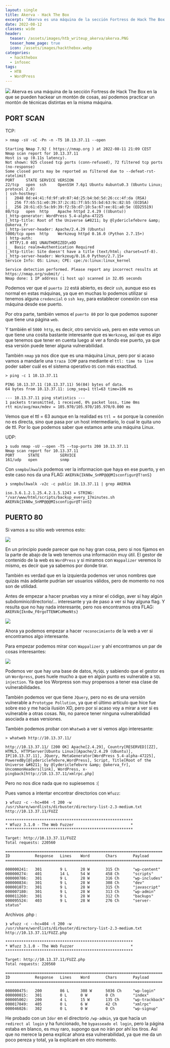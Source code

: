 ```yaml
---
layout: single
title: Akerva - Hack The Box
excerpt: "Akerva es una máquina de la sección Fortress de Hack The Box."
date: 2022-08-12
classes: wide
header:
  teaser: /assets/images/htb_writeup_akerva/akerva.PNG
  teaser_home_page: true
  icon: /assets/images/hackthebox.webp
categories:
  - hackthebox
  - infosec
tags:  
  - HTB
  - WordPress
---
```


![](/assets/images/htb_writeup_akerva/akerva2.png)
Akerva es una máquina de la sección Fortress de Hack The Box en la que se pueden hackear un montón de cosas, así podemos practicar un montón de técnicas distintas en la misma máquina.

## PORT SCAN

TCP:

```
> nmap -sV -sC -Pn -n -T5 10.13.37.11 --open

Starting Nmap 7.92 ( https://nmap.org ) at 2022-08-11 21:09 CEST
Nmap scan report for 10.13.37.11
Host is up (0.11s latency).
Not shown: 925 closed tcp ports (conn-refused), 72 filtered tcp ports (no-response)
Some closed ports may be reported as filtered due to --defeat-rst-ratelimit
PORT     STATE SERVICE VERSION
22/tcp   open  ssh     OpenSSH 7.6p1 Ubuntu 4ubuntu0.3 (Ubuntu Linux; protocol 2.0)
| ssh-hostkey: 
|   2048 0d:e4:41:fd:9f:a9:07:4d:25:b4:bd:5d:26:cc:4f:da (RSA)
|   256 f7:65:51:e0:39:37:2c:81:7f:b5:55:bd:63:9c:82:b5 (ECDSA)
|_  256 28:61:d3:5a:b9:39:f2:5b:d7:10:5a:67:ee:81:a8:5e (ED25519)
80/tcp   open  http    Apache httpd 2.4.29 ((Ubuntu))
|_http-generator: WordPress 5.4-alpha-47225
|_http-title: Root of the Universe &#8211; by @lydericlefebvre &amp; @akerva_fr
|_http-server-header: Apache/2.4.29 (Ubuntu)
5000/tcp open  http    Werkzeug httpd 0.16.0 (Python 2.7.15+)
| http-auth: 
| HTTP/1.0 401 UNAUTHORIZED\x0D
|_  Basic realm=Authentication Required
|_http-title: Site doesn't have a title (text/html; charset=utf-8).
|_http-server-header: Werkzeug/0.16.0 Python/2.7.15+
Service Info: OS: Linux; CPE: cpe:/o:linux:linux_kernel

Service detection performed. Please report any incorrect results at https://nmap.org/submit/ .
Nmap done: 1 IP address (1 host up) scanned in 32.05 seconds
```

Podemos ver que el `puerto 22` está abierto, es decir `ssh`, aunque eso es normal en estas máquinas, ya que en muchas lo podemos utilizar si tenemos alguna `credencial` o `ssh key`, para establecer conexión con esa máquina desde ese puerto.

Por otra parte, también vemos el `puerto 80` por lo que podemos suponer que tiene una página `web`.

Y también el `5000 http`, es decir, otro servicio `web`, pero en este vemos un que tiene una cosita bastante interesante que es `Werkzeug`, así que es algo que tenemos que tener en cuenta luego al ver a fondo ese puerto, ya que esa versión puede tener alguna vulnerabilidad.

También `nmap` ya nos dice que es una máquina Linux, pero por si acaso vamos a mandarle una `traza ICMP` para mediante el `ttl: time to live` poder saber cuál es el sistema operativo `OS` con más exactitud.

```
> ping -c 1 10.13.37.11

PING 10.13.37.11 (10.13.37.11) 56(84) bytes of data.
64 bytes from 10.13.37.11: icmp_seq=1 ttl=63 time=106 ms

--- 10.13.37.11 ping statistics ---
1 packets transmitted, 1 received, 0% packet loss, time 0ms
rtt min/avg/max/mdev = 105.970/105.970/105.970/0.000 ms
```

Vemos que el ttl = 63 aunque en la realidad es `ttl = 64` porque la conexión no es directa, sino que pasa por un host intermediario, lo cual le quita uno de ttl. Por lo que podemos saber que estamos ante una máquina Linux.

UDP:

```
❯ sudo nmap -sU --open -T5 --top-ports 200 10.13.37.11
Nmap scan report for 10.13.37.11
PORT      STATE         SERVICE
161/udp   open          snmp
```

Con `snmpbulkwalk` podemos ver la informacion que haya en ese puerto, y en este caso nos da una FLAG: `AKERVA{IkN0w_SnMP@@@MIsconfigur@T!onS}`

```
❯ snmpbulkwalk -v2c -c public 10.13.37.11 | grep AKERVA

iso.3.6.1.2.1.25.4.2.1.5.1243 = STRING: "/var/www/html/scripts/backup_every_17minutes.sh AKERVA{IkN0w_SnMP@@@MIsconfigur@T!onS}
```

## PUERTO 80

Si vamos a su sitio web veremos esto:

![](/assets/images/htb_writeup_akerva/web-80.PNG)

En un principio puede parecer que no hay gran cosa, pero si nos fijamos en la parte de abajo de la web tenemos una información muy útil. El gestor de contenido de la web es `WordPress` y si miramos con `Wappalizer` veremos lo mismo, es decir que ya sabemos por donde tirar.

También es verdad que en la izquierda podemos ver unos nombres que quizás más adelante pudrían ser usuarios válidos, pero de momento no nos son de utilidad.

Antes de empezar a hacer pruebas voy a mirar el código, aver si hay algún subdominio/directorio/... interesante y ya de paso a ver si hay alguna flag. Y resulta que no hay nada interesante, pero nos encontramos otra FLAG: `AKERVA{Ikn0w_F0rgoTTEN#CoMmeNts}`

![](/assets/images/htb_writeup_akerva/flag-1.PNG)

Ahora ya podemos empezar a hacer `reconocimiento` de la web a ver si encontramos algo interesante.

Para empezar podemos mirar con `Wappalizer` y ahí encontramos un par de cosas interesantes:

![](/assets/images/htb_writeup_akerva/wappalizer.PNG)

Podemos ver que hay una base de datos, `MySQL` y sabiendo que el gestor es un `Wordpress`, pues huele mucho a que en algún punto es vulnerable a `SQL injection`. Ya que los Worpress son muy propensos a tener esa clase de vulnerabilidades.

También podemos ver que tiene `JQuery`, pero no es de una versión vulnerable a `Prototype Pollution`, ya que el último artículo que hice fue sobre eso y me hacía ilusión XD, pero por si acaso voy a mirar a ver si es vulnerable a otras cosas. No, no parece tener ninguna vulnerabilidad asociada a esas versiones.

También podemos probar con `Whatweb` a ver si vemos algo interesante:

```
> whatweb http://10.13.37.11/

http://10.13.37.11/ [200 OK] Apache[2.4.29], Country[RESERVED][ZZ], HTML5, HTTPServer[Ubuntu Linux][Apache/2.4.29 (Ubuntu)], IP[10.13.37.11], JQuery, MetaGenerator[WordPress 5.4-alpha-47225], PoweredBy[@lydericlefebvre,WordPress], Script, Title[Root of the Universe &#8211; by @lydericlefebvre &amp; @akerva_fr], UncommonHeaders[link], WordPress, x-pingback[http://10.13.37.11/xmlrpc.php]
```

Pero no nos dice nada que no supiesemos :(

Pues vamos a intentar encontrar directorios con `Wfuzz`:

```
❯ wfuzz -c --hc=404 -t 200 -w /usr/share/wordlists/dirbuster/directory-list-2.3-medium.txt http://10.13.37.11/FUZZ

********************************************************
* Wfuzz 3.1.0 - The Web Fuzzer                         *
********************************************************

Target: http://10.13.37.11/FUZZ
Total requests: 220560

=====================================================================
ID           Response   Lines    Word       Chars       Payload                                                                                                                     
=====================================================================

000000241:   301        9 L      28 W       315 Ch      "wp-content"                                                                                                                
000000274:   401        14 L     54 W       458 Ch      "scripts"                                                                                                                                                                                                                                    
000000786:   301        9 L      28 W       316 Ch      "wp-includes"                                                                                                               
000000834:   301        9 L      28 W       308 Ch      "dev"                                                                                                                       
000001073:   301        9 L      28 W       315 Ch      "javascript"                                                                                                                
000007180:   301        9 L      28 W       313 Ch      "wp-admin"                                                                                                                  
000011260:   301        9 L      28 W       312 Ch      "backups"                                                                                                                   
000095524:   403        9 L      28 W       276 Ch      "server-status"       
```

Archivos .php :

```
❯ wfuzz -c --hc=404 -t 200 -w /usr/share/wordlists/dirbuster/directory-list-2.3-medium.txt http://10.13.37.11/FUZZ.php

********************************************************
* Wfuzz 3.1.0 - The Web Fuzzer                         *
********************************************************

Target: http://10.13.37.11/FUZZ.php
Total requests: 220560

=====================================================================
ID           Response   Lines    Word       Chars       Payload                                                                                                                     
=====================================================================
                                                                                     
000000475:   200        86 L     308 W      5036 Ch     "wp-login"                                                                                                                  
000000015:   301        0 L      0 W        0 Ch        "index"                                                                                                                                                  
000005002:   200        4 L      15 W       135 Ch      "wp-trackback"                                                                                                              
000017049:   405        0 L      6 W        42 Ch       "xmlrpc"                                                                                                               
000046026:   302        0 L      0 W        0 Ch        "wp-signup"                                                                                       
```

He probado con un `Idor` en el directorio `/wp-admin`, ya que hacía un `redirect al login` y ha funcionado, he `bypasseado el login`, pero la página estaba en blanco, es muy raro, supongo que no irán por ahí los tiros. Así que no merece la pena explicar ahora esa vulnerabilidad, ya que me da un poco pereza y total, ya la explicaré en otro momento.
